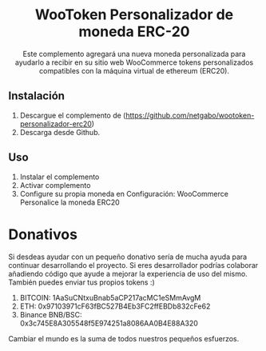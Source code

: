 <h1 align="center"> WooToken Personalizador de moneda ERC-20</h1>

<p align="center"> Este complemento agregará una nueva moneda personalizada para ayudarlo a recibir en su sitio web WooCommerce tokens personalizados compatibles con la máquina virtual de ethereum (ERC20).</p>

## Instalación

1. Descargue el complemento de (https://github.com/netgabo/wootoken-personalizador-erc20)
2. Descarga desde Github. 

## Uso

1. Instalar el complemento
2. Activar complemento
3. Configure su propia moneda en Configuración: WooCommerce Personalice la moneda ERC20

# Donativos

Si desdeas ayudar con un pequeño donativo sería de mucha ayuda para continuar desarrollando el proyecto.
Si eres desarrollador podrías colaborar añadiendo código que ayude a mejorar la experiencia de uso del mismo.
También puedes enviar tus propios tokens :)

1. BITCOIN:         1AaSuCNtxuBnab5aCP217acMC1eSMmAvgM
2. ETH:             0x97103971cF63fBC527B4Eb3FC2ffEBDb832cFe62
3. Binance BNB/BSC: 0x3c745E8A305548f5E974251a8086AA0B4E88A320

Cambiar el mundo es la suma de todos nuestros pequeños esfuerzos.
